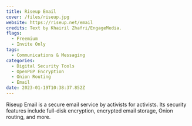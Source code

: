 ```yaml
---
title: Riseup Email
cover: /files/riseup.jpg
website: https://riseup.net/email
credits: Text by Khairil Zhafri/EngageMedia.
flags:
  - Freemium
  - Invite Only
tags:
  - Communications & Messaging
categories:
  - Digital Security Tools
  - OpenPGP Encryption
  - Onion Routing
  - Email
date: 2023-01-19T10:38:37.852Z
---
```

Riseup Email is a secure email service by activists for activists. Its security features include full-disk encryption, encrypted email storage, Onion routing, and more.